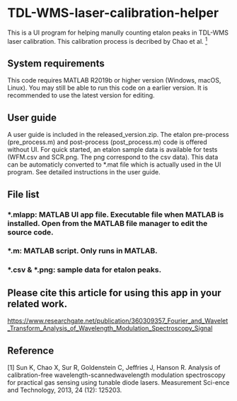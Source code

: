 # TDL-WMS-laser-calibration-helper
This is a UI program for helping manully counting etalon peaks in TDL-WMS laser calibration. 
This calibration process is decribed by Chao et al. [<sup>1</sup>](#chao_WMS)

## System requirements
This code requires MATLAB R2019b or higher version (Windows, macOS, Linux). You may still be able to run this code on a earlier version. 
It is recommended to use the latest version for editing. 

## User guide
A user guide is included in the released_version.zip. The etalon pre-process (pre_process.m) and post-process (post_process.m) code is offered without UI. 
For quick started, an etalon sample data is available for tests (WFM.csv and SCR.png. The png correspond to the csv data). 
This data can be automaticly converted to *.mat file which is actually used in the UI program. See detailed instructions in the user guide.

## File list
### *.mlapp: MATLAB UI app file. Executable file when MATLAB is installed. Open from the MATLAB file manager to edit the source code.
### *.m: MATLAB script. Only runs in MATLAB.
### *.csv & *.png: sample data for etalon peaks.

## Please cite this article for using this app in your related work.
https://www.researchgate.net/publication/360309357_Fourier_and_Wavelet_Transform_Analysis_of_Wavelength_Modulation_Spectroscopy_Signal

## Reference
<div id="chao_WMS"></div>
[1] Sun K, Chao X, Sur R, Goldenstein C, Jeffries J, Hanson R. Analysis of calibration-free wavelength-scannedwavelength modulation spectroscopy for practical gas sensing using tunable diode lasers. Measurement Sci-ence and Technology, 2013, 24 (12): 125203.
